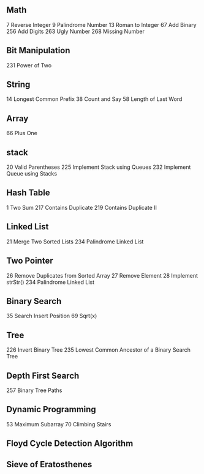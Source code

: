 ## Math
7 Reverse Integer
9 Palindrome Number
13 Roman to Integer
67 Add Binary
256 Add Digits
263 Ugly Number
268 Missing Number

## Bit Manipulation
231 Power of Two

## String
14 Longest Common Prefix
38 Count and Say
58 Length of Last Word

## Array
66 Plus One

## stack
20 Valid Parentheses 
225 Implement Stack using Queues
232 Implement Queue using Stacks

## Hash Table
1 Two Sum
217 Contains Duplicate
219 Contains Duplicate II

## Linked List
21 Merge Two Sorted Lists
234 Palindrome Linked List

## Two Pointer
26 Remove Duplicates from Sorted Array
27 Remove Element
28 Implement strStr()
234 Palindrome Linked List

## Binary Search
35 Search Insert Position
69 Sqrt(x)

## Tree
226 Invert Binary Tree
235 Lowest Common Ancestor of a Binary Search Tree

## Depth First Search
257 Binary Tree Paths

## Dynamic Programming
53 Maximum Subarray
70 Climbing Stairs

## Floyd Cycle Detection Algorithm

## Sieve of Eratosthenes